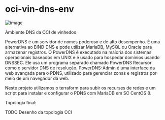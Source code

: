 # oci-vin-dns-env

![image](https://user-images.githubusercontent.com/22028539/131381195-22058b2b-20d3-4f35-a4b4-75b8046ebc7b.png)

Ambiente DNS da OCI de vinhedos

PowerDNS é um servidor de nomes poderoso e de alto desempenho. É uma alternativa ao BIND DNS e pode utilizar MariaDB, MySQL ou Oracle para armazenar registros. O PowerDNS é executado na maioria dos sistemas operacionais baseados em UNIX e é usado para hospedar domínios usando DNSSEC. Ele usa um programa separado chamado PowerDNS Recursor como o servidor DNS de resolução. PowerDNS-Admin é uma interface da web avançada para o PDNS, utilizado para gerenciar zonas e registros por meio de um navegador da web.

Neste projeto utilizamos o terraform para subir os recurses de redes e um script para instalar e configurar o PDNS com MariaDB em SO CentOS 8.

Topologia final:

TODO Desenho da topologia OCI



